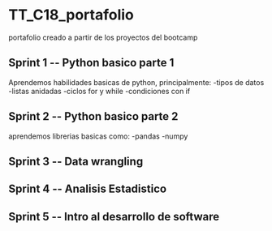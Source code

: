 # TT_C18_portafolio
portafolio creado a partir de los proyectos del bootcamp 


## Sprint 1 -- Python basico parte 1

Aprendemos habilidades basicas de python, principalmente:
-tipos de datos
-listas anidadas
-ciclos for y while
-condiciones con if



## Sprint 2 -- Python basico parte 2
aprendemos librerias basicas como:
-pandas
-numpy


## Sprint 3 -- Data wrangling

## Sprint 4 -- Analisis Estadistico

## Sprint 5 -- Intro al desarrollo de software 

